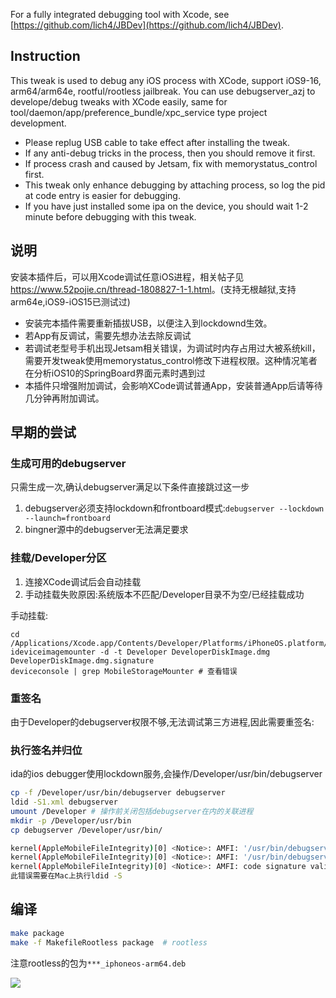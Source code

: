 
For a fully integrated debugging tool with Xcode, see [https://github.com/lich4/JBDev](https://github.com/lich4/JBDev).

## Instruction

This tweak is used to debug any iOS process with XCode, support iOS9-16, arm64/arm64e, rootful/rootless jailbreak. You can use debugserver_azj to develope/debug tweaks with XCode easily, same for tool/daemon/app/preference_bundle/xpc_service type project development.
* Please replug USB cable to take effect after installing the tweak.
* If any anti-debug tricks in the process, then you should remove it first.
* If process crash and caused by Jetsam, fix with memorystatus_control first.
* This tweak only enhance debugging by attaching process, so log the pid at code entry is easier for debugging.
* If you have just installed some ipa on the device, you should wait 1-2 minute before debugging with this tweak.

## 说明

安装本插件后，可以用Xcode调试任意iOS进程，相关帖子见<https://www.52pojie.cn/thread-1808827-1-1.html>。(支持无根越狱,支持arm64e,iOS9-iOS15已测试过)

* 安装完本插件需要重新插拔USB，以便注入到lockdownd生效。  
* 若App有反调试，需要先想办法去除反调试  
* 若调试老型号手机出现Jetsam相关错误，为调试时内存占用过大被系统kill，需要开发tweak使用memorystatus_control修改下进程权限。这种情况笔者在分析iOS10的SpringBoard界面元素时遇到过    
* 本插件只增强附加调试，会影响XCode调试普通App，安装普通App后请等待几分钟再附加调试。

## 早期的尝试

### 生成可用的debugserver

只需生成一次,确认debugserver满足以下条件直接跳过这一步
1. debugserver必须支持lockdown和frontboard模式:`debugserver --lockdown --launch=frontboard`  
2. bingner源中的debugserver无法满足要求  
 
### 挂载/Developer分区

1. 连接XCode调试后会自动挂载
2. 手动挂载失败原因:系统版本不匹配/Developer目录不为空/已经挂载成功

手动挂载:

```
cd /Applications/Xcode.app/Contents/Developer/Platforms/iPhoneOS.platform/DeviceSupport/12.4
ideviceimagemounter -d -t Developer DeveloperDiskImage.dmg DeveloperDiskImage.dmg.signature
deviceconsole | grep MobileStorageMounter # 查看错误
```

### 重签名

由于Developer的debugserver权限不够,无法调试第三方进程,因此需要重签名: 

### 执行签名并归位

ida的ios debugger使用lockdown服务,会操作/Developer/usr/bin/debugserver

```bash
cp -f /Developer/usr/bin/debugserver debugserver
ldid -S1.xml debugserver
umount /Developer # 操作前关闭包括debugserver在内的关联进程
mkdir -p /Developer/usr/bin
cp debugserver /Developer/usr/bin/

kernel(AppleMobileFileIntegrity)[0] <Notice>: AMFI: '/usr/bin/debugserver_azj' has no CMS blob?
kernel(AppleMobileFileIntegrity)[0] <Notice>: AMFI: '/usr/bin/debugserver_azj': Unrecoverable CT signature issue, bailing out.
kernel(AppleMobileFileIntegrity)[0] <Notice>: AMFI: code signature validation failed.
此错误需要在Mac上执行ldid -S
```

## 编译 

```bash
make package
make -f MakefileRootless package  # rootless
```

注意rootless的包为`***_iphoneos-arm64.deb`


![](https://raw.githubusercontent.com/lich4/debugserver_azj/main/screenshot.png)

